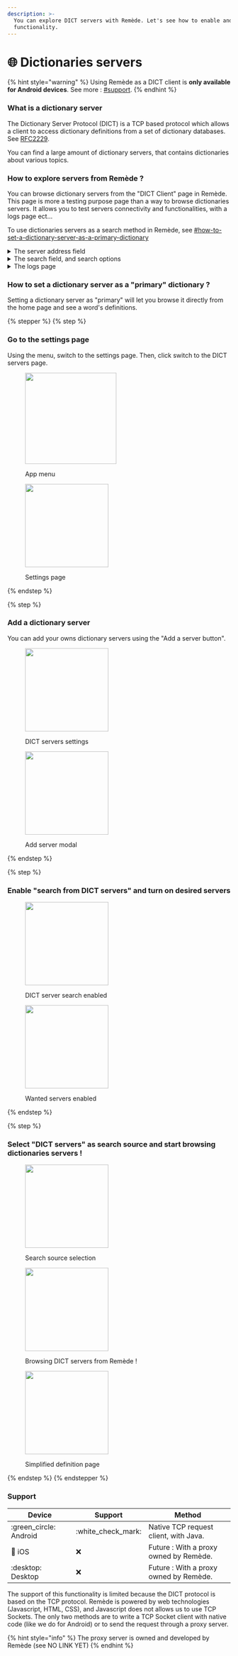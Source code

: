 ```yaml
---
description: >-
  You can explore DICT servers with Remède. Let's see how to enable and use this
  functionality.
---
```


# 🌐 Dictionaries servers

{% hint style="warning" %}
Using Remède as a DICT client is **only available for Android devices**. See more : [#support](dictionaries-servers.md#support "mention").
{% endhint %}

### What is a dictionary server

The Dictionary Server Protocol (DICT) is a TCP based protocol which allows a client to access dictionary definitions from a set of dictionary databases. See [RFC2229](https://www.rfc-editor.org/rfc/rfc2229).

You can find a large amount of dictionary servers, that contains dictionaries about various topics.

### How to explore servers from Remède ?

You can browse dictionary servers from the "DICT Client" page in Remède. This page is more a testing purpose page than a way to browse dictionaries servers. It allows you to test servers connectivity and functionalities, with a logs page ect...

To use dictionaries servers as a search method in Remède, see [#how-to-set-a-dictionary-server-as-a-primary-dictionary](dictionaries-servers.md#how-to-set-a-dictionary-server-as-a-primary-dictionary "mention")

<details>

<summary>The server address field</summary>

On the DICT Client page, you can see two fields at the top of the page. The first one should indicate the DICT server address.\
![](<../.gitbook/assets/image (5).png>)

The left part contains the hostname; a domain name or an IP address; and the second part is the server port. The default port for the DICT Protocol is 2628.

You can select a server from your saved servers or the default server directory by clicking the compass icon.

</details>

<details>

<summary>The search field, and search options</summary>

Below the server address field, you can see the search field. Use it to make a query to the dictionary server.

![](<../.gitbook/assets/image (6).png>)

For more search options, click the filter icon at the right. You can now see the options page. You can select the dictionary to use (or choose to search in all dictionary), and the search method.

![](<../.gitbook/assets/image (8).png>)

* The DEFINE method will return the definitions of the words
* Whereas the MATCH method will return a list of word matching the requested pattern. The search pattern is what you enter into the search field.
  * The use of the MATCH method require a STRATEGY. The STRATEGY specify how do you want to match your pattern: REGular EXpression, starts with (preffix), ends with (suffixe) ect...

</details>

<details>

<summary>The logs page</summary>

For debugging purposes, you can open the logs page. It shows the raw transmission between Remède and the dictionary server.

![](<../.gitbook/assets/image (9).png>)



</details>



### How to set a dictionary server as a "primary" dictionary ?

Setting a dictionary server as "primary" will let you browse it directly from the home page and see a word's definitions.

{% stepper %}
{% step %}
### Go to the settings page

Using the menu, switch to the settings page. Then, click switch to the DICT servers page.

<div align="left"><figure><img src="../.gitbook/assets/image (1).png" alt="" width="206"><figcaption><p>App menu</p></figcaption></figure> <figure><img src="../.gitbook/assets/image (10).png" alt="" width="188"><figcaption><p>Settings page</p></figcaption></figure></div>
{% endstep %}

{% step %}
### Add a dictionary server

You can add your owns dictionary servers using the "Add a server button".

<div align="left"><figure><img src="../.gitbook/assets/image (11).png" alt="" width="188"><figcaption><p>DICT servers settings</p></figcaption></figure> <figure><img src="../.gitbook/assets/image (12).png" alt="" width="188"><figcaption><p>Add server modal</p></figcaption></figure></div>
{% endstep %}

{% step %}
### Enable "search from DICT servers" and turn on desired servers

<div align="left"><figure><img src="../.gitbook/assets/image (13).png" alt="" width="188"><figcaption><p>DICT server search enabled</p></figcaption></figure> <figure><img src="../.gitbook/assets/image (14).png" alt="" width="188"><figcaption><p>Wanted servers enabled</p></figcaption></figure></div>
{% endstep %}

{% step %}
### Select "DICT servers" as search source and start browsing dictionaries servers !

<div align="left"><figure><img src="../.gitbook/assets/image (15).png" alt="" width="188"><figcaption><p>Search source selection</p></figcaption></figure> <figure><img src="../.gitbook/assets/image (16).png" alt="" width="188"><figcaption><p>Browsing DICT servers from Remède !</p></figcaption></figure> <figure><img src="../.gitbook/assets/image (17).png" alt="" width="188"><figcaption><p>Simplified definition page</p></figcaption></figure></div>
{% endstep %}
{% endstepper %}

### Support

| Device                  | Support              | Method                                 |
| ----------------------- | -------------------- | -------------------------------------- |
| :green\_circle: Android | :white\_check\_mark: | Native TCP request client, with Java.  |
| :apple: iOS             | :x:                  | Future : With a proxy owned by Remède. |
| :desktop: Desktop       | :x:                  | Future : With a proxy owned by Remède. |

The support of this functionality is limited because the DICT protocol is based on the TCP protocol. Remède is powered by web technologies (Javascript, HTML, CSS), and Javascript does not allows us to use TCP Sockets. The only two methods are to write a TCP Socket client with native code (like we do for Android) or to send the request through a proxy server.

{% hint style="info" %}
The proxy server is owned and developed by Remède (see NO LINK YET)
{% endhint %}

